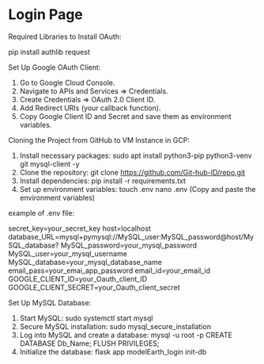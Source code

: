 # Login Page
Required Libraries to Install OAuth:

pip install authlib request

Set Up Google OAuth Client:

 1. Go to Google Cloud Console.
 2. Navigate to APIs and Services ⇒ Credentials.
 3. Create Credentials ⇒ OAuth 2.0 Client ID.
 4. Add Redirect URIs (your callback function).
 5. Copy Google Client ID and Secret and save them as environment variables.

Cloning the Project from GitHub to VM Instance in GCP:

 1. Install necessary packages:
    sudo apt install python3-pip python3-venv git mysql-client -y
 2. Clone the repository:
    git clone https://github.com/Git-hub-ID/repo.git
 3. Install dependencies:
    pip install -r requirements.txt
 4. Set up environment variables:
    touch .env
    nano .env
    (Copy and paste the environment variables)  

example of .env file:

secret_key=your_secret_key
host=localhost
database_URL=mysql+pymysql://MySQL_user:MySQL_password@host/MySQL_database?
MySQL_password=your_mysql_password
MySQL_user=your_mysql_username
MySQL_database=your_mysql_database_name
email_pass=your_emai_app_password
email_id=your_email_id
GOOGLE_CLIENT_ID=your_Oauth_client_ID
GOOGLE_CLIENT_SECRET=your_Oauth_client_secret
    
Set Up MySQL Database:

 1. Start MySQL:
    sudo systemctl start mysql
 2. Secure MySQL installation:
    sudo mysql_secure_installation
 3. Log into MySQL and create a database:
    mysql -u root -p
    CREATE DATABASE Db_Name;
    FLUSH PRIVILEGES;
 4. Initialize the database:
    flask app modelEarth_login init-db
